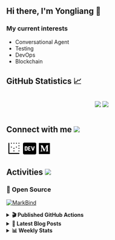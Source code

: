 ## Hi there, I'm Yongliang 👋 

### My current interests

- Conversational Agent
- Testing
- DevOps
- Blockchain

## GitHub Statistics :chart_with_upwards_trend:
<div align="center">
<div style="display: flex; align-items: center; justify-content: center;">

[![](https://github-readme-stats.vercel.app/api?username=tlylt&show_icons=true&theme=tokyonight&hide_border=true&locale=en)](https://github.com/tlylt)
[![](https://github-readme-streak-stats.herokuapp.com/?user=tlylt&theme=tokyonight&hide_border=true)](https://github.com/tlylt)
</div>
</div>

## Connect with me <img src="https://media.giphy.com/media/2wh5K5yE3ulp3xgYcG/giphy-downsized.gif" width="30">

<a href="https://www.yongliangliu.com/" target="_blank"><img align="center" src="static/site-icon.png" alt="yongliangliu.com" height="40" width="40" /></a>
<a href="https://dev.to/tlylt" target="_blank"><img align="center" src="static/dev-badge.svg" alt="dev.to/tlylt" height="35" width="35" /></a>
<a href="https://tlylt.medium.com" target="_blank"><img align="center" src="static/medium.png" alt="tlylt.medium.com" height="35" width="35" /></a>

## Activities <img src="https://media.giphy.com/media/WUlplcMpOCEmTGBtBW/giphy.gif" width="30">

### 🔭 Open Source

[![MarkBind](https://github-readme-stats.vercel.app/api/pin/?username=markbind&repo=markbind)](https://github.com/MarkBind/markbind)

<details>
<summary> <b>🎬 Published GitHub Actions </b> </summary>

[![install-graphviz](https://github-readme-stats.vercel.app/api/pin/?username=tlylt&repo=install-graphviz)](https://github.com/tlylt/install-graphviz)

[![reposense-action](https://github-readme-stats.vercel.app/api/pin/?username=tlylt&repo=reposense-action)](https://github.com/tlylt/reposense-action)

[![markbin-action](https://github-readme-stats.vercel.app/api/pin/?username=markbind&repo=markbind-action)](https://github.com/MarkBind/markbind-action)

</details>

<details>
<summary> <b>📕 Latest Blog Posts</b> </summary>

<!-- BLOG-POST-LIST:START -->
- [Repository Pattern, Revisited](https://www.yongliangliu.com/blog/repository-pattern-revisited/)
- [Open Source Software &lpar;OSS&rpar; Developer Journey](https://www.yongliangliu.com/blog/oss-dev-logs/)
- [Crossing abstraction barrier between parent and child class](https://www.yongliangliu.com/blog/cross-abstraction-barrier-between-parent-child/)
- [Intermediate GitHub CI Workflow Walk Through](https://www.yongliangliu.com/blog/intermediate-github-ci-workflow-walk-through/)
- [RooFind](https://www.yongliangliu.com/blog/roofind/)
<!-- BLOG-POST-LIST:END -->

</details>

<details>
<summary> <b>📊 Weekly Stats</b> </summary>

<!--START_SECTION:waka-->
![Code Time](http://img.shields.io/badge/Code%20Time-594%20hrs%2015%20mins-blue)

**🐱 My GitHub Data** 

> 🏆 4,404 Contributions in the Year 2022
 > 
> 📦 322.0 kB Used in GitHub's Storage 
 > 
> 🚫 Not Opted to Hire
 > 
> 📜 132 Public Repositories 
 > 
> 🔑 24 Private Repositories  
 > 
**I'm an Early 🐤** 

```text
🌞 Morning    381 commits    ███████░░░░░░░░░░░░░░░░░░   29.77% 
🌆 Daytime    311 commits    ██████░░░░░░░░░░░░░░░░░░░   24.3% 
🌃 Evening    487 commits    █████████░░░░░░░░░░░░░░░░   38.05% 
🌙 Night      101 commits    ██░░░░░░░░░░░░░░░░░░░░░░░   7.89%

```
📅 **I'm Most Productive on Friday** 

```text
Monday       163 commits    ███░░░░░░░░░░░░░░░░░░░░░░   12.73% 
Tuesday      114 commits    ██░░░░░░░░░░░░░░░░░░░░░░░   8.91% 
Wednesday    195 commits    ███░░░░░░░░░░░░░░░░░░░░░░   15.23% 
Thursday     198 commits    ███░░░░░░░░░░░░░░░░░░░░░░   15.47% 
Friday       264 commits    █████░░░░░░░░░░░░░░░░░░░░   20.62% 
Saturday     188 commits    ███░░░░░░░░░░░░░░░░░░░░░░   14.69% 
Sunday       158 commits    ███░░░░░░░░░░░░░░░░░░░░░░   12.34%

```


📊 **This Week I Spent My Time On** 

```text
⌚︎ Time Zone: Asia/Singapore

💬 Programming Languages: 
JavaScript               4 hrs 22 mins       ███████████████░░░░░░░░░░   61.88% 
Markdown                 1 hr 24 mins        █████░░░░░░░░░░░░░░░░░░░░   19.95% 
YAML                     31 mins             █░░░░░░░░░░░░░░░░░░░░░░░░   7.33% 
CSV                      18 mins             █░░░░░░░░░░░░░░░░░░░░░░░░   4.4% 
JSON                     11 mins             ░░░░░░░░░░░░░░░░░░░░░░░░░   2.74%

```


 Last Updated on 02/12/2022 00:36:34 UTC
<!--END_SECTION:waka-->

</details>
